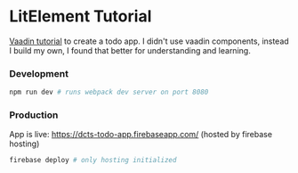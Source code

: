 # LitElement Tutorial

[Vaadin tutorial](https://vaadin.com/learn/tutorials/lit-element) to create a todo app. I didn't use vaadin components, instead I build my own, I found that better for understanding and learning.

### Development
```bash
npm run dev # runs webpack dev server on port 8080
```

### Production
App is live: https://dcts-todo-app.firebaseapp.com/ (hosted by firebase hosting)
```bash
firebase deploy # only hosting initialized
```
